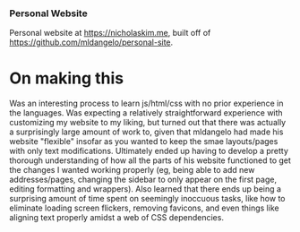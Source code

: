 ### Personal Website
Personal website at https://nicholaskim.me, built off of https://github.com/mldangelo/personal-site.


# On making this
Was an interesting process to learn js/html/css with no prior experience in the languages. Was expecting a relatively straightforward experience
with customizing my website to my liking, but turned out that there was actually a surprisingly large amount of work to, given that
mldangelo had made his website "flexible" insofar as you wanted to keep the smae layouts/pages with only text modifications. Ultimately
ended up having to develop a pretty thorough understanding of how all the parts of his website functioned to get the changes I wanted working
properly (eg, being able to add new addresses/pages, changing the sidebar to only appear on the first page, editing formatting and wrappers).
Also learned that there ends up being a surprising amount of time spent on seemingly inoccuous tasks, like how to eliminate 
loading screen flickers, removing favicons, and even things like aligning text properly amidst a web of CSS dependencies.

